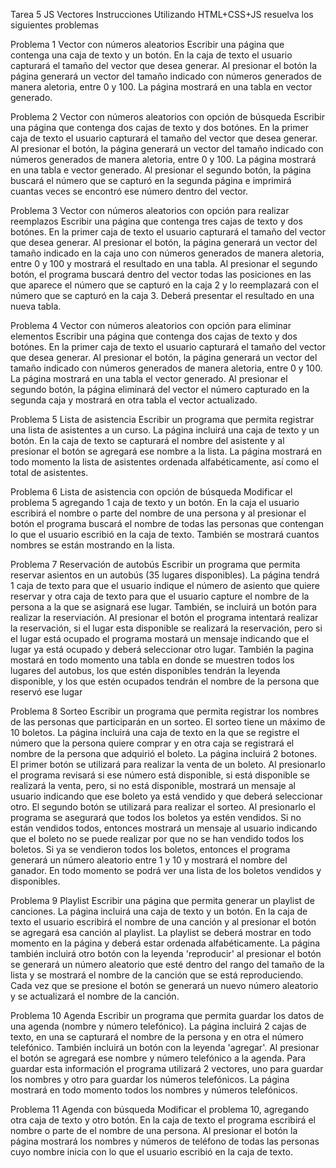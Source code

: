 Tarea 5 JS Vectores
Instrucciones
Utilizando HTML+CSS+JS resuelva los siguientes problemas

Problema 1 Vector con números aleatorios
Escribir una página que contenga una caja de texto y un botón. En la caja de texto el usuario capturará el tamaño del vector que desea generar. Al presionar el botón la página generará un vector del tamaño indicado con números generados de manera aletoria, entre 0 y 100. La página mostrará en una tabla en vector generado.

Problema 2 Vector con números aleatorios con opción de búsqueda
Escribir una página que contenga dos cajas de texto y dos botónes. En la primer caja de texto el usuario capturará el tamaño del vector que desea generar. Al presionar el botón, la página generará un vector del tamaño indicado con números generados de manera aletoria, entre 0 y 100. La página mostrará en una tabla e vector generado. Al presionar el segundo botón, la página buscará el número que se capturó en la segunda página e imprimirá cuantas veces se encontró ese número dentro del vector.

Problema 3 Vector con números aleatorios con opción para realizar reemplazos
Escribir una página que contenga tres cajas de texto y dos botónes. En la primer caja de texto el usuario capturará el tamaño del vector que desea generar. Al presionar el botón, la página generará un vector del tamaño indicado en la caja uno con números generados de manera aletoria, entre 0 y 100 y mostrará el resultado en una tabla. Al presionar el segundo botón, el programa buscará dentro del vector todas las posiciones en las que aparece el número que se capturó en la caja 2 y lo reemplazará con el número que se capturó en la caja 3. Deberá presentar el resultado en una nueva tabla.

Problema 4 Vector con números aleatorios con opción para eliminar elementos
Escribir una página que contenga dos cajas de texto y dos botónes. En la primer caja de texto el usuario capturará el tamaño del vector que desea generar. Al presionar el botón, la página generará un vector del tamaño indicado con números generados de manera aletoria, entre 0 y 100. La página mostrará en una tabla el vector generado. Al presionar el segundo botón, la página eliminará del vector el número capturado en la segunda caja y mostrará en otra tabla el vector actualizado.

Problema 5 Lista de asistencia
Escribir un programa que permita registrar una lista de asistentes a un curso. La página incluirá una caja de texto y un botón. En la caja de texto se capturará el nombre del asistente y al presionar el botón se agregará ese nombre a la lista. La página mostrará en todo momento la lista de asistentes ordenada alfabéticamente, así como el total de asistentes.

Problema 6 Lista de asistencia con opción de búsqueda
Modificar el problema 5 agregando 1 caja de texto y un botón. En la caja el usuario escribirá el nombre o parte del nombre de una persona y al presionar el botón el programa buscará el nombre de todas las personas que contengan lo que el usuario escribió en la caja de texto. También se mostrará cuantos nombres se están mostrando en la lista.

Problema 7 Reservación de autobús
Escribir un programa que permita reservar asientos en un autobús (35 lugares disponibles). La página tendrá 1 caja de texto para que el usuario indique el número de asiento que quiere reservar y otra caja de texto para que el usuario capture el nombre de la persona a la que se asignará ese lugar. También, se incluirá un botón para realizar la reserviación. Al presionar el botón el programa intentará realizar la reservación, si el lugar esta disponible se realizará la reservación, pero si el lugar está ocupado el programa mostará un mensaje indicando que el lugar ya está ocupado y deberá seleccionar otro lugar. También la pagina mostará en todo momento una tabla en donde se muestren todos los lugares del autobus, los que estén disponibles tendrán la leyenda disponible, y los que estén ocupados tendrán el nombre de la persona que reservó ese lugar

Problema 8 Sorteo
Escribir un programa que permita registrar los nombres de las personas que participarán en un sorteo. El sorteo tiene un máximo de 10 boletos. La página incluirá una caja de texto en la que se registre el número que la persona quiere comprar y en otra caja se registrará el nombre de la persona que adquirió el boleto. La página incluirá 2 botones. El primer botón se utilizará para realizar la venta de un boleto. Al presionarlo el programa revisará si ese número está disponible, si está disponible se realizará la venta, pero, si no está disponible, mostrará un mensaje al usuario indicando que ese boleto ya está vendido y que deberá seleccionar otro. El segundo botón se utilizará para realizar el sorteo. Al presionarlo el programa se asegurará que todos los boletos ya estén vendidos. Si no están vendidos todos, entonces mostrará un mensaje al usuario indicando que el boleto no se puede realizar por que no se han vendido todos los boletos. Si ya se vendieron todos los boletos, entonces el programa generará un número aleatorio entre 1 y 10 y mostrará el nombre del ganador. En todo momento se podrá ver una lista de los boletos vendidos y disponibles.

Problema 9 Playlist
Escribir una página que permita generar un playlist de canciones. La página incluirá una caja de texto y un botón. En la caja de texto el usuario escribirá el nombre de una canción y al presionar el botón se agregará esa canción al playlist. La playlist se deberá mostrar en todo momento en la página y deberá estar ordenada alfabéticamente. La página también incluirá otro botón con la leyenda 'reproducir' al presionar el botón se generará un número aleatorio que esté dentro del rango del tamaño de la lista y se mostrará el nombre de la canción que se está reproduciendo. Cada vez que se presione el botón se generará un nuevo número aleatorio y se actualizará el nombre de la canción.

Problema 10 Agenda
Escribir un programa que permita guardar los datos de una agenda (nombre y número telefónico). La página incluirá 2 cajas de texto, en una se capturará el nombre de la persona y en otra el número telefónico. También incluirá un botón con la leyenda 'agregar'. Al presionar el botón se agregará ese nombre y número telefónico a la agenda. Para guardar esta información el programa utilizará 2 vectores, uno para guardar los nombres y otro para guardar los números telefónicos. La página mostrará en todo momento todos los nombres y números telefónicos.

Problema 11 Agenda con búsqueda
Modificar el problema 10, agregando otra caja de texto y otro botón. En la caja de texto el programa escribirá el nombre o parte de el nombre de una persona. Al presionar el botón la página mostrará los nombres y números de teléfono de todas las personas cuyo nombre inicia con lo que el usuario escribió en la caja de texto.